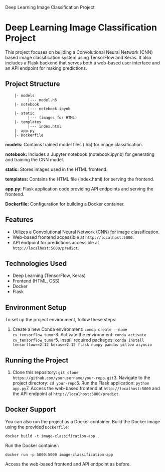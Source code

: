 Deep Learning Image Classification Project

Deep Learning Image Classification Project
==========================================

This project focuses on building a Convolutional Neural Network (CNN) based image classification system using TensorFlow and Keras. It also includes a Flask backend that serves both a web-based user interface and an API endpoint for making predictions.

Project Structure
-----------------

        |- models
              |--- model.h5
        |- notebook
              |--- notebook.ipynb
        |- static
              |--- (images for HTML)
        |- templates
              |--- index.html
        |- app.py
        |- Dockerfile
    

**models:** Contains trained model files (.h5) for image classification.

**notebook:** Includes a Jupyter notebook (notebook.ipynb) for generating and training the CNN model.

**static:** Stores images used in the HTML frontend.

**templates:** Contains the HTML file (index.html) for serving the frontend.

**app.py:** Flask application code providing API endpoints and serving the frontend.

**Dockerfile:** Configuration for building a Docker container.

Features
--------

*   Utilizes a Convolutional Neural Network (CNN) for image classification.
*   Web-based frontend accessible at `http://localhost:5000`.
*   API endpoint for predictions accessible at `http://localhost:5000/predict`.

Technologies Used
-----------------

*   Deep Learning (TensorFlow, Keras)
*   Frontend (HTML, CSS)
*   Docker
*   Flask

Environment Setup
-----------------

To set up the project environment, follow these steps:

1.  Create a new Conda environment:
`conda create --name cv_tensorflow_tumor`3.  Activate the environment:
`conda activate cv_tensorflow_tumor`5.  Install required packages:
`conda install tensorflow==2.12 keras==2.12 flask numpy pandas pillow asyncio`

Running the Project
-------------------

1.  Clone this repository:
`git clone https://github.com/yourusername/your-repo.git`3.  Navigate to the project directory:
`cd your-repo`5.  Run the Flask application:
`python app.py`7.  Access the web-based frontend at `http://localhost:5000` and the API endpoint at `http://localhost:5000/predict`.

Docker Support
--------------

You can also run the project as a Docker container. Build the Docker image using the provided `Dockerfile`:

`docker build -t image-classification-app .`

Run the Docker container:

`docker run -p 5000:5000 image-classification-app`

Access the web-based frontend and API endpoint as before.